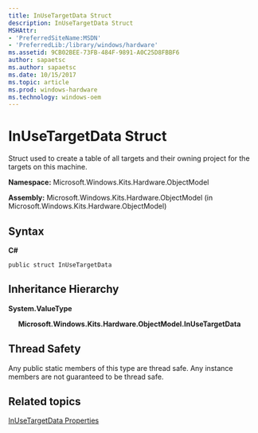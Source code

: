 ```yaml
---
title: InUseTargetData Struct
description: InUseTargetData Struct
MSHAttr:
- 'PreferredSiteName:MSDN'
- 'PreferredLib:/library/windows/hardware'
ms.assetid: 9CB02BEE-73FB-484F-9891-A0C25D8FBBF6
author: sapaetsc
ms.author: sapaetsc
ms.date: 10/15/2017
ms.topic: article
ms.prod: windows-hardware
ms.technology: windows-oem
---
```


# InUseTargetData Struct


Struct used to create a table of all targets and their owning project for the targets on this machine.

**Namespace:** Microsoft.Windows.Kits.Hardware.ObjectModel

**Assembly:** Microsoft.Windows.Kits.Hardware.ObjectModel (in Microsoft.Windows.Kits.Hardware.ObjectModel)

## <span id="Syntax"></span><span id="syntax"></span><span id="SYNTAX"></span>Syntax


**C#**

`public struct InUseTargetData`

## <span id="Inheritance_Hierarchy"></span><span id="inheritance_hierarchy"></span><span id="INHERITANCE_HIERARCHY"></span>Inheritance Hierarchy


**System.ValueType**

     **Microsoft.Windows.Kits.Hardware.ObjectModel.InUseTargetData**

## <span id="Thread_Safety"></span><span id="thread_safety"></span><span id="THREAD_SAFETY"></span>Thread Safety


Any public static members of this type are thread safe. Any instance members are not guaranteed to be thread safe.

## <span id="related_topics"></span>Related topics


[InUseTargetData Properties](inusetargetdata-properties.md)

 

 







